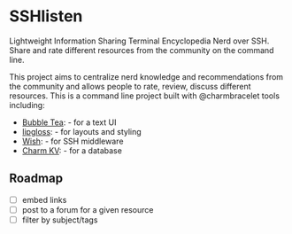 # SSHlisten

Lightweight Information Sharing Terminal Encyclopedia Nerd over SSH. Share and rate different resources from the community on the command line.

This project aims to centralize nerd knowledge and recommendations from the community and allows people to rate, review, discuss different resources.
This is a command line project built with @charmbracelet tools including:

* [Bubble Tea][bubbletea]: - for a text UI
* [lipgloss][Lipgloss]: - for layouts and styling
* [Wish][wish]: - for SSH middleware
* [Charm KV][charm]: - for a database

[bubbletea]: https://github.com/charmbracelet/bubbletea  
[lipgloss]: https://github.com/charmbracelet/lipgloss  
[wish]: https://github.com/charmbracelet/wish  
[charm]: https://github.com/charmbracelet/charm  

## Roadmap
- [ ] embed links
- [ ] post to a forum for a given resource
- [ ] filter by subject/tags
